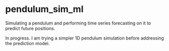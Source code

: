 # pendulum_sim_ml

Simulating a pendulum and performing time series forecasting on it to predict future positions.

In progress. I am trying a simpler 1D pendulum simulation before addressing the prediction model.

